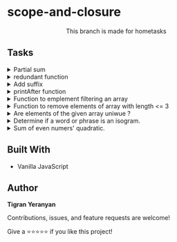 # scope-and-closure

<p align="center">This branch is made for hometasks</p>

## Tasks

<details>
    <summary>Partial sum</summary>
    <br>
    
➡️ Task: Create a function that implements partial sum

➡️ Expected output

- sum(1)(2); // 3
- const addOne = sum(1)
- addOne(2); // 3
- const addTen = sum(10);
- addTen(2); // 12
- addOne(4); // 5
- addTen(10); // 20

➡️ [Solution](https://github.com/armeagle777/scope-and-closure/blob/master/homeTasks/partialSum.js)

</details>

<details>
    <summary>redundant function</summary>
    <br>
    
➡️ Task: Write a function redundant that takes in a string str and returns a function that returns str.

➡️ Expected output

- const f1 = redundant("apple"); // //f1() ➞ "apple"
- const f2 = redundant("pear");//f2() ➞ "pear"
- const f3 = redundant("");//f3() ➞ ""

➡️ [Solution](https://github.com/armeagle777/scope-and-closure/blob/master/homeTasks/redundant.js)

</details>

<details>
    <summary>Add suffix</summary>
    <br>
    
➡️ Task: Write a function that returns an anonymous function, which transforms its input by adding a particular suffix at the end.

➡️ Expected output

- add_ly = add_suffix("ly");
- add_ly("hopeless"); // "hopelessly"
- add_ly("total"); // "totally"
- add_less = add_suffix("less");
- add_less("fear"); // "fearless"
- add_less("ruth"); // "ruthless"

➡️ [Solution](https://github.com/armeagle777/scope-and-closure/blob/master/homeTasks/anonymous.js)

</details>

<details>
    <summary>printAfter function</summary>
    <br>
    
➡️ Task: Create a function printAfter that calls its argument after printing 'hello world'

➡️ Expected output

- printAfter(print); // 'hello, world' // 'Elon Musk'

➡️ [Solution](https://github.com/armeagle777/scope-and-closure/blob/master/homeTasks/prinAfter.js)

</details>

<details>
    <summary>Function to emplement filtering an array</summary>
    <br>
    
➡️ Task: Write a function that implements filtering in array

➡️ Expected output

- filterFalsyValues(values); // [true, {}, { name: "Elon" }];

- filterFalsyValues(["hello", 1233, []]); // ['hello', 1233, []]

➡️ [Solution](https://github.com/armeagle777/scope-and-closure/blob/master/homeTasks/implimentArray.js)

</details>

<details>
    <summary>Function to remove elements of array with length <= 3</summary>
    <br>
    
➡️ Task: Write a function which remove elements with length <= 3

➡️ Expected output

- filterByLength(["kia", "tesla", "bmw", "mercedes"]); // ['tesla', 'mercedes']

➡️ [Solution](https://github.com/armeagle777/scope-and-closure/blob/master/homeTasks/filterLength.js)

</details>

<details>
    <summary>Are elements of the given array uniwue ?</summary>
    <br>
    
➡️ Task: Given an array. Determine whether it consists only from uniques or not.

➡️ [Solution](https://github.com/armeagle777/scope-and-closure/blob/master/homeTasks/uniques.js)

</details>

<details>
    <summary>Determine if a word or phrase is an isogram.</summary>
    <br>
    
➡️ Task: Determine if a word or phrase is an isogram. An isogram (also known as a "non pattern word") is a word or phrase without a repeating letter.

➡️ [Solution](https://github.com/armeagle777/scope-and-closure/blob/master/homeTasks/isogram.js)

</details>

<details>
    <summary>Sum of even numers' quadratic.</summary>
    <br>
    
➡️ Task: Given an array of numbers. Find the sum of numbersʼ quadratic which are even.

➡️ [Solution](https://github.com/armeagle777/scope-and-closure/blob/master/homeTasks/evensQuadratic.js)

</details>

## Built With

- Vanilla JavaScript

## Author

**Tigran Yeranyan**

Contributions, issues, and feature requests are welcome!

Give a ⭐️⭐️⭐️⭐️⭐️ if you like this project!
